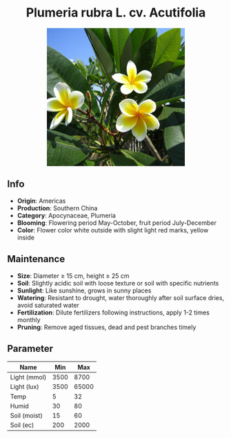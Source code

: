 <h1 align='center'>Plumeria rubra L. cv. Acutifolia</h1>
<p align="center">
    <img 
        align='center'
        width='320'
        src="../images/plumeria rubra l cv acutifolia.png" 
        alt='Plumeria rubra L. cv. Acutifolia' />
</p>

## Info

 - **Origin**: Americas
 - **Production**: Southern China
 - **Category**: Apocynaceae, Plumeria
 - **Blooming**: Flowering period May-October, fruit period July-December
 - **Color**: Flower color white outside with slight light red marks, yellow inside

## Maintenance

 - **Size**: Diameter ≥ 15 cm, height ≥ 25 cm
 - **Soil**: Slightly acidic soil with loose texture or soil with specific nutrients
 - **Sunlight**: Like sunshine, grows in sunny places
 - **Watering**: Resistant to drought, water thoroughly after soil surface dries, avoid saturated water
 - **Fertilization**: Dilute fertilizers following instructions, apply 1-2 times monthly
 - **Pruning**: Remove aged tissues, dead and pest branches timely

## Parameter

| Name         | Min  | Max   |
|--------------|------|-------|
| Light (mmol) | 3500 | 8700  |
| Light (lux)  | 3500 | 65000 |
| Temp         | 5    | 32    |
| Humid        | 30   | 80    |
| Soil (moist) | 15   | 60    |
| Soil (ec)    | 200  | 2000  |